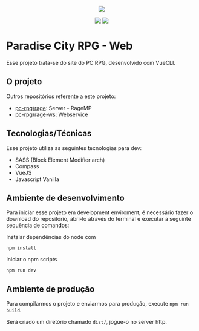 <p align="center">
    <img src="https://forum.pc-rpg.com.br/assets/favicon-pblwsrgt.png"/>
</p>
<p align="center">
    <img src="https://img.shields.io/badge/build-passing-brightgreen.svg"/>
    <img src="https://img.shields.io/badge/VueJS-2.5.9-brightgreen.svg"/>
</p>

# Paradise City RPG - Web

Esse projeto trata-se do site do PC:RPG, desenvolvido com VueCLI.

## O projeto

Outros repositórios referente a este projeto:

- [pc-rpg/rage](https://gitlab.com/pc-rpg/rage): Server - RageMP
- [pc-rpg/rage-ws](https://gitlab.com/pc-rpg/rage-ws): Webservice

## Tecnologias/Técnicas

Esse projeto utiliza as seguintes tecnologias para dev:

- SASS (Block Element Modifier arch)
- Compass
- VueJS
- Javascript Vanilla

## Ambiente de desenvolvimento

Para iniciar esse projeto em development enviroment, é necessário fazer o download do repositório, abri-lo através do terminal e executar a seguinte sequência de comandos:

Instalar dependências do node com
```
npm install
```

Iniciar o npm scripts
```
npm run dev
```

## Ambiente de produção

Para compilarmos o projeto e enviarmos para produção, execute ```npm run build```.

Será criado um diretório chamado ```dist/```, jogue-o no server http.